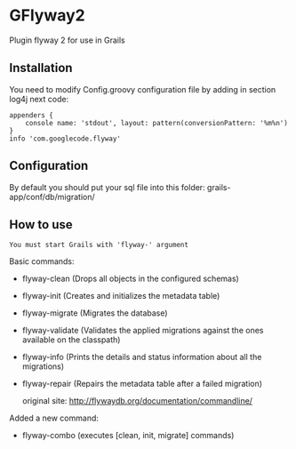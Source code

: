 GFlyway2
=========

Plugin flyway 2 for use in Grails

Installation
-------------------------

You need to modify Config.groovy configuration file by adding in section log4j next code:

    appenders {
        console name: 'stdout', layout: pattern(conversionPattern: '%m%n')
    }
    info 'com.googlecode.flyway'


Configuration
-------------------------

 By default you should put your sql file into this folder: grails-app/conf/db/migration/


How to use
-------------------------

    You must start Grails with 'flyway-' argument


Basic commands:
 - flyway-clean (Drops all objects in the configured schemas)
 - flyway-init	(Creates and initializes the metadata table)
 - flyway-migrate (Migrates the database)
 - flyway-validate	(Validates the applied migrations against the ones available on the classpath)
 - flyway-info	(Prints the details and status information about all the migrations)
 - flyway-repair (Repairs the metadata table after a failed migration)

    original site: http://flywaydb.org/documentation/commandline/

Added a new command:
 - flyway-combo (executes [clean, init, migrate] commands)
